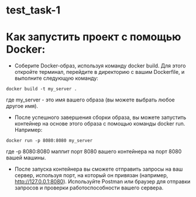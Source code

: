 # test_task-1

# Как запустить проект с помощью Docker:
- Соберите Docker-образ, используя команду docker build. Для этого откройте терминал, перейдите в директорию с вашим Dockerfile, и выполните следующую команду:
```
docker build -t my_server .
```
где my_server - это имя вашего образа (вы можете выбрать любое другое имя).

- После успешного завершения сборки образа, вы можете запустить контейнер на основе этого образа с помощью команды docker run. Например:
```
docker run -p 8080:8080 my_server
```
где -p 8080:8080 маппит порт 8080 вашего контейнера на порт 8080 вашей машины.

- После запуска контейнера вы сможете отправить запросы на ваш сервер, используя порт, на который он привязан (например, http://127.0.0.1:8080). Используйте Postman или браузер для отправки запросов и проверки работоспособности вашего сервера.
